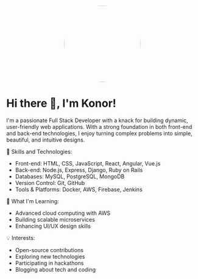 <div align="center">
  <img height="200" src="https://avatars.githubusercontent.com/u/125145871?s=400&u=78b6a3ca54b8978360f6ac0879287730a7a97676&v=4" style="border-radius: 50%;" />
</div>

###

# Hi there 👋, I'm Konor!
I'm a passionate Full Stack Developer with a knack for building dynamic, user-friendly web applications. With a strong foundation in both front-end and back-end technologies, I enjoy turning complex problems into simple, beautiful, and intuitive designs.

🚀 Skills and Technologies:
+ Front-end: HTML, CSS, JavaScript, React, Angular, Vue.js
+ Back-end: Node.js, Express, Django, Ruby on Rails
+ Databases: MySQL, PostgreSQL, MongoDB
+ Version Control: Git, GitHub
+ Tools & Platforms: Docker, AWS, Firebase, Jenkins

🌱 What I'm Learning:
+ Advanced cloud computing with AWS
+ Building scalable microservices
+ Enhancing UI/UX design skills

💡 Interests:
+ Open-source contributions
+ Exploring new technologies
+ Participating in hackathons
+ Blogging about tech and coding
